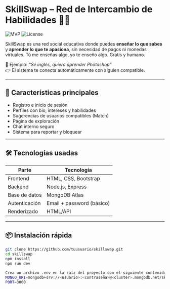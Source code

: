 # SkillSwap – Red de Intercambio de Habilidades 🤝🧠

![MVP](https://img.shields.io/badge/Estado-MVP%20en%20desarrollo-blue)
![License](https://img.shields.io/badge/Licencia-MIT-green)

SkillSwap es una red social educativa donde puedes **enseñar lo que sabes** y **aprender lo que te apasiona**, sin necesidad de pagos ni monedas virtuales. Tú me enseñas algo, yo te enseño algo. Gratis y humano.

📌 Ejemplo: *“Sé inglés, quiero aprender Photoshop”*  
👉 El sistema te conecta automáticamente con alguien compatible.

---

## 🚀 Características principales

- Registro e inicio de sesión
- Perfiles con bio, intereses y habilidades
- Sugerencias de usuarios compatibles (Match)
- Página de exploración
- Chat interno seguro
- Sistema para reportar y bloquear

---

## 🛠️ Tecnologías usadas

| Parte         | Tecnología               |
|--------------|--------------------------|
| Frontend     | HTML, CSS, Bootstrap     |
| Backend      | Node.js, Express         |
| Base de datos| MongoDB Atlas            |
| Autenticación| Email + password (básico)|
| Renderizado  | HTML/API                 |

---

## 📦 Instalación rápida

```bash
git clone https://github.com/tuusuario/skillswap.git
cd skillswap
npm install
npm run dev

Crea un archivo .env en la raíz del proyecto con el siguiente contenido:
MONGO_URI=mongodb+srv://<usuario>:<contraseña>@<cluster>.mongodb.net/skillswap
PORT=3000
 
